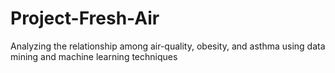 # Project-Fresh-Air
Analyzing the relationship among air-quality, obesity, and asthma using data mining and machine learning techniques 
